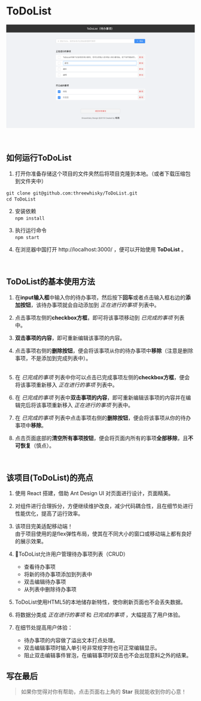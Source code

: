 # ToDoList

![ToDoList页面效果展示](./demo_image.png)

<br>

## 如何运行ToDoList
1. 打开你准备存储这个项目的文件夹然后将项目克隆到本地。（或者下载压缩包到文件夹中）  
```
git clone git@github.com:threewhisky/ToDoList.git  
cd ToDoList
```

2. 安装依赖  
`npm install`

3. 执行运行命令  
`npm start`  

4. 在浏览器中国打开 http://localhost:3000/ ，便可以开始使用 **ToDoList** 。  

<br>

## ToDoList的基本使用方法
1. 在**input输入框**中输入你的待办事项，然后按下**回车**或者点击输入框右边的**添加按钮**，该待办事项就会自动添加到 *正在进行的事项* 列表中。 

2. 点击事项左侧的**checkbox方框**，即可将该事项移动到 *已完成的事项* 列表中。

3. **双击事项的内容**，即可重新编辑该事项的内容。

4. 点击事项右侧的**删除按钮**，便会将该事项从你的待办事项中**移除**（注意是删除事项，不是添加到完成列表中）。
<br><br>

5. 在 *已完成的事项* 列表中你可以点击已完成事项左侧的**checkbox方框**，便会将该事项重新移入 *正在进行的事项* 列表中。

6. 在 *已完成的事项* 列表中**双击事项的内容**，即可重新编辑该事项的内容并在编辑完后将该事项重新移入 *正在进行的事项* 列表中。

7. 在 *已完成的事项* 列表中点击事项右侧的**删除按钮**，便会将该事项从你的待办事项中**移除**。

8. 点击页面底部的**清空所有事项按钮**，便会将页面内所有的事项**全部移除**，且**不可恢复**（慎点）。


<br>

## 该项目(ToDoList)的亮点
1. 使用 React 搭建，借助 Ant Design UI 对页面进行设计，页面精美。

2. 对组件进行合理拆分，方便继续维护改良，减少代码耦合性，且在细节处进行性能优化，提高了运行效率。

3. 该项目完美适配移动端！  
由于项目使用的是flex弹性布局，使其在不同大小的窗口或移动端上都有良好的展示效果。

4. ToDoList允许用户管理待办事项列表（CRUD）
   - 查看待办事项
   - 将新的待办事项添加到列表中
   - 双击编辑待办事项
   - 从列表中删除待办事项

5. ToDoList使用HTML5的本地储存新特性，使你刷新页面也不会丢失数据。

6. 将数据分类成 *正在进行的事项* 和 *已完成的事项* ，大幅提高了用户体验。

7. 在细节处提高用户体验：  
    - 待办事项的内容做了溢出文本打点处理。
    - 双击编辑事项时输入单引号非常规字符也可正常编辑显示。
    - 阻止双击编辑事件冒泡，在编辑事项时双击也不会出现意料之外的结果。


## 写在最后
> 如果你觉得对你有帮助，点击页面右上角的 **Star** 我就能收到你的心意！ 
